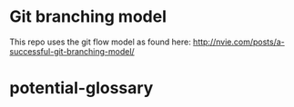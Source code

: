 # Git branching model
This repo uses the git flow model as found here: http://nvie.com/posts/a-successful-git-branching-model/

# potential-glossary
